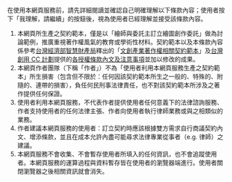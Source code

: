 在使用本網頁服務前，請先詳細閱讀並確認自己明確理解以下條款內容；使用者按下「我理解，請繼續」的按鈕後，視為使用者已經理解並接受該條款內容。

1. 本網頁所生產之契約範本，僅是以「繪師與委託主訂立繪圖創作委託」做為討論範例，推廣重視著作權風氣的教育或學術性材料。契約範本以及本條款內容係參考[台灣經濟部智慧財產局](https://www.tipo.gov.tw/)釋出的「[文創產業著作權相關契約範本](https://www.tipo.gov.tw/ct.asp?xItem=567097&ctNode=6993&mp=1)」及[台灣創用 CC 計劃](http://creativecommons.tw/)提供的[各授權條款內文及注意事項](http://creativecommons.tw/explore)並加以修改的成果。
2. 本網頁作者團隊（下稱「作者」）不為「使用者利用本網頁服務生產之契約範本」所生損害（包含但不限於：任何因該契約範本所生之一般的、特殊的、附隨的、連帶的損害），負任何民刑事法律責任，也不對該契約範本所涉及之著作提供任何保證。
3. 使用者利用本網頁服務，不代表作者提供使用者任何意義下的法律諮詢服務、作者支持使用者的任何法律主張、作者向使用者執行律師業務或與之相類似的業務。
4. 作者建議本網頁服務的使用者：訂立契約時應該根據雙方需求自行商議契約內文、增添條款，並且在成本允許內盡可能尋求法律專業從事者（e.g. 律師）之建議。
5. 本網頁服務不會收集、不會暫存使用者所填入的任何資訊，也不會追蹤使用者。本網頁服務的運算過程與資料暫存皆在使用者的瀏覽器端進行。使用者關閉瀏覽器之後相關資訊就會消失。
